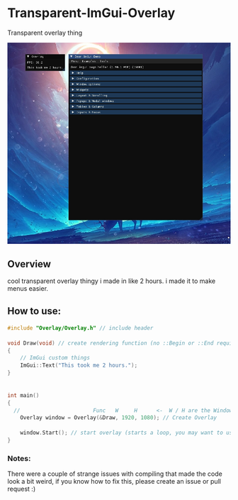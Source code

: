 # Transparent-ImGui-Overlay

Transparent overlay thing

![](Demo/Overlay.jpg)

## Overview

cool transparent overlay thingy i made in like 2 hours. i made it to make menus easier.

## How to use:

```cpp
#include "Overlay/Overlay.h" // include header

void Draw(void) // create rendering function (no ::Begin or ::End required)
{
	// ImGui custom things
	ImGui::Text("This took me 2 hours.");
}


int main()
{
  //                       Func   W     H      <-  W / H are the Window dimensions, not overlay.
	Overlay window = Overlay(&Draw, 1920, 1080); // Create Overlay

	window.Start(); // start overlay (starts a loop, you may want to use a thread to continue in main)
}
```

### Notes:

There were a couple of strange issues with compiling that made the code look a bit weird, if you know how to fix this, please create an issue or pull request :)
